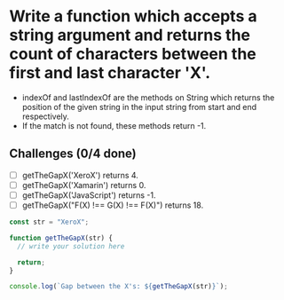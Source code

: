 # Write a function which accepts a string argument and returns the count of characters between the first and last character 'X'.

- indexOf and lastIndexOf are the methods on String which returns the position of the given string in the input string from start and end respectively.
- If the match is not found, these methods return -1.

## Challenges (0/4 done)

- [ ] getTheGapX('XeroX') returns 4.
- [ ] getTheGapX('Xamarin') returns 0.
- [ ] getTheGapX('JavaScript') returns -1.
- [ ] getTheGapX("F(X) !== G(X) !== F(X)") returns 18.

```js
const str = "XeroX";

function getTheGapX(str) {
  // write your solution here

  return;
}

console.log(`Gap between the X's: ${getTheGapX(str)}`);
```
